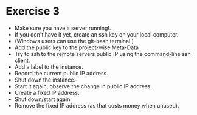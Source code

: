 # Exercise 3


* Make sure you have a server running!.
* If you don't have it yet, create an ssh key on your local computer.
* (Windows users can use the git-bash terminal.)
* Add the public key to the project-wise Meta-Data
* Try to ssh to the remote servers public IP using the command-line ssh client.
* Add a label to the instance.
* Record the current public IP address.
* Shut down the instance.
* Start it again, observe the change in public IP address.
* Create a fixed IP address.
* Shut down/start again.
* Remove the fixed IP address (as that costs money when unused).



